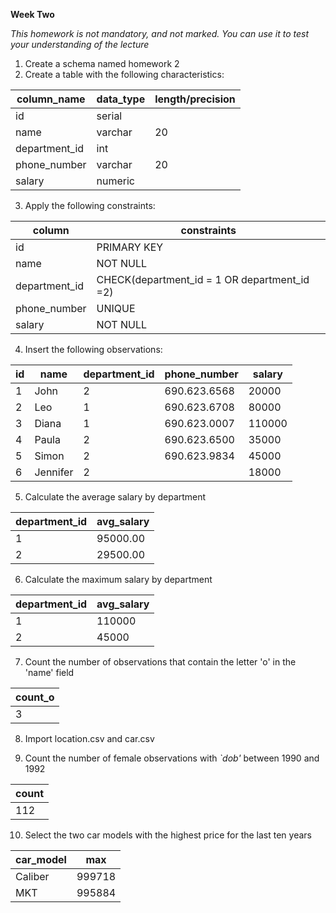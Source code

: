 **Week Two**

_This homework is not mandatory, and not marked. You can use it to test your 
understanding of the lecture_

1. Create a schema named homework 2 
2. Create a table with the following characteristics:

| column_name   | data_type | length/precision |
|---------------|-----------|------------------|
| id            | serial    |                  |
| name          | varchar   | 20               |
| department_id | int       |                  |
| phone_number  | varchar   | 20               |
| salary        | numeric   |                  |

3. Apply the following constraints:

| column        | constraints                                  |
|---------------|----------------------------------------------|
| id            | PRIMARY KEY                                  |
| name          | NOT NULL                                     |
| department_id | CHECK(department_id = 1 OR department_id =2) |
| phone_number  | UNIQUE                                       |
| salary        | NOT NULL                                     |

4. Insert the following observations:

| id | name     | department_id | phone_number | salary |
|----|----------|---------------|--------------|--------|
| 1  | John     | 2             | 690.623.6568 | 20000  |
| 2  | Leo      | 1             | 690.623.6708 | 80000  |
| 3  | Diana    | 1             | 690.623.0007 | 110000 |
| 4  | Paula    | 2             | 690.623.6500 | 35000  |
| 5  | Simon    | 2             | 690.623.9834 | 45000  |
| 6  | Jennifer | 2             |              | 18000  |

5. Calculate the average salary by department

 | department_id | avg_salary | 
 |---------------|------------|
 | 1             | 95000.00   |
 | 2             | 29500.00   |

6. Calculate the maximum salary by department

 | department_id | avg_salary |
 |---------------|------------|
 | 1             | 110000     |
 | 2             | 45000      |

7. Count the number of observations that contain the letter 'o' in the 'name' field

| count_o |
|---------|
| 3       |

8. Import location.csv and car.csv

9. Count the number of female observations with _`dob'_ between 1990 and 1992

| count |
|-------|
| 112   |

10. Select the two car models with the highest price for the last ten years

 | car_model | max    |
 |-----------|--------|
 | Caliber   | 999718 |
 | MKT       | 995884 |